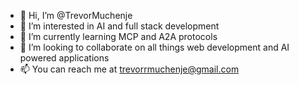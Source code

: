 - 👋 Hi, I’m @TrevorMuchenje
- 👀 I’m interested in AI and full stack development
- 🌱 I’m currently learning MCP and A2A protocols
- 💞️ I’m looking to collaborate on all things web development and AI powered applications
- 📫 You can reach me at trevorrmuchenje@gmail.com

<!---
TrevorMuchenje/TrevorMuchenje is a ✨ special ✨ repository because its `README.md` (this file) appears on your GitHub profile.
You can click the Preview link to take a look at your changes.
--->
